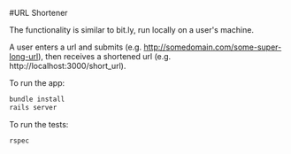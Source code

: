 #URL Shortener

The functionality is similar to bit.ly, run locally on a user's machine.

A user enters a url and submits (e.g. http://somedomain.com/some-super-long-url),
then receives a shortened url (e.g. http://localhost:3000/short_url).

To run the app:

```bash
bundle install
rails server
```

To run the tests:

```bash
rspec
```
